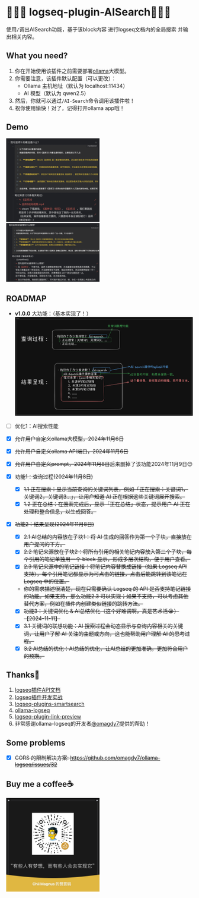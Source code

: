 # 🎉🎉🎉 logseq-plugin-AISearch💫💫💫

使用`/`调出AISearch功能，基于该block内容 进行logseq文档内的全局搜索 并输出相关内容。


## What you need?
1. 你在开始使用该插件之前需要部署[ollama](https://ollama.com/)大模型。
2. 你需要注意，该插件默认配置（可以更改）：
   - Ollama 主机地址（默认为 localhost:11434）
   - AI 模型（默认为 qwen2.5）
3. 然后，你就可以通过`/AI-Search`命令调用该插件啦！
4. 祝你使用愉快！对了，记得打开ollama app哦！


## Demo
<img src="public/demo1.png" style="width: 50%;">
<img src="public/demo2.png" style="width: 50%;">


## ROADMAP
- **v1.0.0** 大功能：（基本实现了！）
   <img src="public/v1.0-AIsearch插件设计.png" style="width: 100%;">

- [ ] 优化1：AI搜索性能

- [x] ~~允许用户自定义ollama大模型，2024年11月6日~~
- [x] ~~允许用户自定义ollama API端口，2024年11月6日~~
- [x] ~~允许用户自定义prompt，2024年11月8日~~后来删掉了该功能2024年11月9日😊
- [x] ~~功能1：查询过程(2024年11月8日)~~
  - [x] ~~1.1 正在搜索：显示当前查询的关键词列表，例如「正在搜索：关键词1，关键词2，关键词3…」，让用户知道 AI 正在根据这些关键词展开搜索。~~
  - [x] ~~1.2 正在总结：在搜索完成后，显示「正在总结」状态，提示用户 AI 正在处理和整合信息，以生成回答。~~

- [x] ~~功能2：结果呈现(2024年11月8日)~~
  - [x] ~~2.1 AI总结的内容放在子块1：将 AI 生成的回答作为第一个子块，直接放在用户提问的下方。~~ 
  - [x] ~~2.2 笔记来源放在子块2：将所有引用的相关笔记内容放入第二个子块，每个引用的笔记单独用一个 block 显示，形成多层次结构，便于用户查看。~~
  - [x] ~~2.3 笔记来源中的笔记链接：将笔记内容替换成链接（如果 Logseq API 支持），每个引用笔记都显示为可点击的链接，点击后能跳转到该笔记在 Logseq 中的位置。~~
  - ~~你的需求描述很清楚，现在只需要确认 Logseq 的 API 是否支持笔记链接的功能。如果支持，那么功能2.3 可以实现；如果不支持，可以考虑其他替代方案，例如在插件内创建类似链接的跳转方法。~~

  - [x] ~~功能3：关键词优化 & AI总结优化（这个好难调啊，真是艺术活😭）【2024-11-11】~~
  - [x] ~~3.1 关键词的联想功能：AI 搜索过程会动态显示与查询内容相关的关键词，让用户了解 AI 关注的主题或方向，这也能帮助用户理解 AI 的思考过程。~~
  - [x] ~~3.2 AI总结的优化：AI总结的优化，让AI总结的更加准确，更加符合用户的预期。~~

## Thanks🙏
1. [logseq插件API文档](https://plugins-doc.logseq.com/)
2. [logseq插件开发实战](https://correctroad.gitbook.io/logseq-plugins-in-action/chapter-1/make-logseq-plugins-support-settings)
3. [logseq-plugins-smartsearch](https://github.com/sethyuan/logseq-plugin-smartsearch)
4. [ollama-logseq](https://github.com/omagdy7/ollama-logseq)
5. [logseq-plugin-link-preview](https://github.com/pengx17/logseq-plugin-link-preview)
6. 非常感谢ollama-logseq的开发者[@omagdy7](https://github.com/omagdy7)提供的帮助！

<!-- 1. [farfalle](https://github.com/rashadphz/farfalle)
2. [FreeAskInternet](https://github.com/nashsu/FreeAskInternet)
3. [search_with_ai](https://github.com/yokingma/search_with_ai) -->


## Some problems
- [x] ~~CORS 的限制解决方案: https://github.com/omagdy7/ollama-logseq/issues/32~~


## Buy me a coffee☕️
<img src="public/buymeacoffee.jpg" style="width: 50%;">
